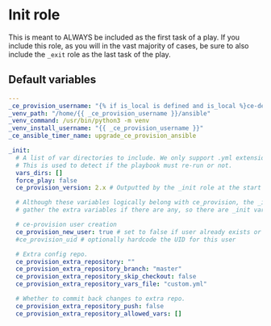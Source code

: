 # Init role

This is meant to ALWAYS be included as the first task of a play. If you include this role, as you will in the vast majority of cases, be sure to also include the `_exit` role as the last task of the play.

<!--TOC-->
<!--ENDTOC-->

<!--ROLEVARS-->
## Default variables
```yaml
---
_ce_provision_username: "{% if is_local is defined and is_local %}ce-dev{% else %}controller{% endif %}"
_venv_path: "/home/{{ _ce_provision_username }}/ansible"
_venv_command: /usr/bin/python3 -m venv
_venv_install_username: "{{ _ce_provision_username }}"
_ce_ansible_timer_name: upgrade_ce_provision_ansible

_init:
  # A list of var directories to include. We only support .yml extensions.
  # This is used to detect if the playbook must re-run or not.
  vars_dirs: []
  force_play: false
  ce_provision_version: 2.x # Outputted by the _init role at the start of plays.

  # Although these variables logically belong with ce_provision, the _init role needs to
  # gather the extra variables if there are any, so there are _init variables.

  # ce-provision user creation
  ce_provision_new_user: true # set to false if user already exists or is ephemeral, e.g. an LDAP user
  #ce_provision_uid # optionally hardcode the UID for this user

  # Extra config repo.
  ce_provision_extra_repository: ""
  ce_provision_extra_repository_branch: "master"
  ce_provision_extra_repository_skip_checkout: false
  ce_provision_extra_repository_vars_file: "custom.yml"

  # Whether to commit back changes to extra repo.
  ce_provision_extra_repository_push: false
  ce_provision_extra_repository_allowed_vars: []

```

<!--ENDROLEVARS-->

